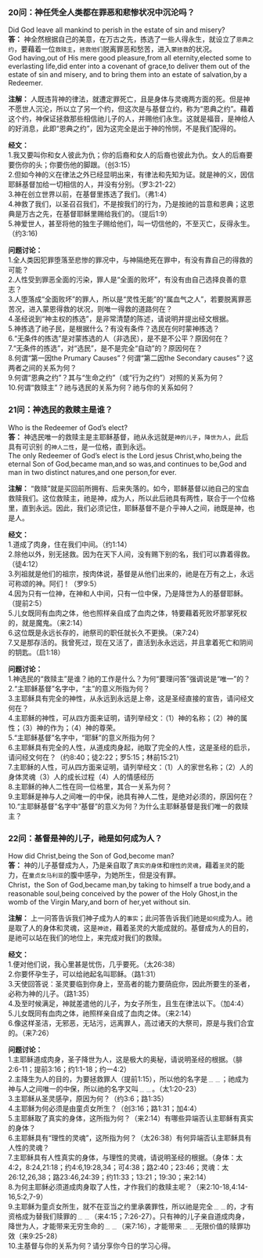 ### 20问：神任凭全人类都在罪恶和悲惨状况中沉沦吗？

Did God leave all mankind to perish in the estate of sin and misery?  
**答：** 神全然根据自己的美意，在万古之先，拣选了一些人得永生，就设立了`恩典之约`，要藉着一位`救赎主`，`拯救他们`脱离罪恶和愁苦，进入`蒙拯救`的状况。  
God having,out of His mere good pleasure,from all eternity,elected some to everlasting life,did enter into a covenant of grace,to deliver them out of the estate of sin and misery, and to bring them into an estate of salvation,by a Redeemer.

**注解：** 人既违背神的律法，就遭定罪死亡，且是身体与灵魂两方面的死。但是神不愿世人沉沦，所以立了另一个约，但这次是与基督立约，称为“恩典之约”。藉着这个约，神保证拯救那些相信祂儿子的人，并赐他们永生。这就是福音，是神给人的好消息，此即“恩典之约”，因为这完全是出于神的怜悯，不是我们配得的。

**经文：**  
1.我又要叫你和女人彼此为仇；你的后裔和女人的后裔也彼此为仇。女人的后裔要要伤你的头；你要伤他的脚跟。（创3:15）  
2.但如今神的义在律法之外已经显明出来，有律法和先知为证。就是神的义，因信耶稣基督加给一切相信的人，并没有分别。（罗3:21-22）  
3.神在创立世界以前，在基督里拣选了我们。（弗1:4）  
4.神救了我们，以圣召召我们，不是按我们的行为，乃是按祂的旨意和恩典；这恩典是万古之先，在基督耶稣里赐给我们的。（提后1:9）  
5.神爱世人，甚至将他的独生子赐给他们，叫一切信他的，不至灭亡，反得永生。（约3:16)  

**问题讨论：**  
1.全人类因犯罪堕落至悲惨的罪况中，与神隔绝死在罪中，有没有靠自己的得救的可能？  
2.人性受到罪恶全面的污染，罪人是“全面的败坏”，有没有由自己选择良善的意志？  
3.人堕落成“全面败坏”的罪人，所以是“灵性无能”的“属血气之人”，若要脱离罪恶苦况，进入蒙恩得救的状况，则唯一得救的道路何在？  
4.圣经说到“神主权的拣选”，是非常清楚的陈述，请说明并提出经文根据。  
5.神拣选了祂子民，是根据什么？有没有条件？选民在何时蒙神拣选？  
6.“无条件的拣选”是对蒙拣选的人（非选民），是不是不公平？原因何在？  
7.“无条件的拣选”，对“选民”，是不是完全“自动”的？原因何在？  
8.何谓“第一因the Prumary Causes”？何谓“第二因the Secondary causes”？这两者之间的关系为何？  
9.何谓“恩典之约”？其与“生命之约”（或“行为之约”）对照的关系为何？  
10.何谓“救赎主”？祂与选民的关系为何？祂与你的关系如何？  


### 21问：神选民的救赎主是谁？

Who is the Redeemer of God’s elect?  
**答：** 神选民唯一的救赎主是主耶稣基督，祂从永远就是`神的儿子`，`降世为人`，此后具有可识别
的`神人二性`，是一位格，直到永远。  
The only Redeemer of   God’s elect is the Lord jesus Christ,who,being the eternal Son of God,became man,and so was,and continues to be,God and man in two distinct natures,and one person,for ever.

**注解：** “救赎”就是买回前所拥有、后来失落的。如今，耶稣基督以祂自己的宝血救赎我们。这位救赎主，祂是神，成为人，所以此后祂具有两性，联合于一个位格里，直到永远。因此，我们必须记住，耶稣基督不是介乎神人之间，祂既是神，也是人。

**经文：**  
1.道成了肉身，住在我们中间。（约1:14）  
2.除他以外，别无拯救。因为在天下人间，没有赐下别的名，我们可以靠着得救。（徒4:12）  
3.列祖就是他们的祖宗，按肉体说，基督是从他们出来的，祂是在万有之上，永远可称颂的神。阿们！（罗9:5）  
4.因为只有一位神，在神和人中间，只有一位中保，乃是降世为人的基督耶稣。（提前2:5）  
5.儿女既同有血肉之体，他也照样亲自成了血肉之体，特要藉着死败坏那掌死权的，就是魔鬼。（来2:14）  
6.这位既是永远长存的，祂祭司的职任就长久不更换。（来7:24）  
7.又是那存活的。我曾死过，现在又活了，直活到永永远远，并且拿着死亡和阴间的钥匙。（启1:18）  

**问题讨论：**  
1.神选民的“救赎主”是谁？祂的工作是什么？为何“要理问答”强调说是“唯一”的？  
2.“主耶稣基督”名字中，“主”的意义所指为何？  
3.主耶稣具有完全的神性，从永远到永远是上帝，这是圣经直接的宣告，请问经文何在？  
4.主耶稣的神性，可从四方面来证明，请列举经文：（1）神的名称；（2）神的属性；（3）神的作为；（4）神的尊荣。  
5.“主耶稣基督”名字中，“耶稣”的意义所指为何？  
6.主耶稣具有完全的人性，从道成肉身起，祂取了完全的人性，这是圣经的启示，请问经文何在？（约8:40；徒2:22；罗5:15；林前15:21）  
7.主耶稣的人性，可从四方面来证明，请列举经文：（1）人的家世名称；（2）人的身体灵魂（3）人的成长过程（4）人的情感经历  
8.主耶稣的神人二性在同一位格里，其合一关系为何？  
9.主耶稣是神与人之间唯一的中保，祂具有神人二性，是绝对必须的，原因何在？  
10.“主耶稣基督”名字中“基督”的意义为何？为什么主耶稣基督是我们唯一的救赎主？  


### 22问：基督是神的儿子，祂是如何成为人？

How did Christ,being the Son of God,become man?  
**答：** 神的儿子基督成为人，乃是亲自取了`真实的身体`和`理性的灵魂`，藉着`圣灵`的能力，在`童贞女马利亚`的腹中感孕，为她所生，但是没有罪。  
Christ，the Son of God,became man,by taking to himself a true body,and a reasonable soul,being conceived by the power of the Holy Ghost,in the womb of the Virgin Mary,and born of her,yet without sin.

**注解：** 上一问答告诉我们神子成为人的`事实`；此问答告诉我们祂是`如何`成为人。祂是取了人的身体和灵魂，这是`神迹`，藉着圣灵的大能成就的。基督成为人的目的，是祂可以站在我们的地位上，来完成对我们的救赎。

**经文：**  
1.便对他们说，我心里甚是忧伤，几乎要死。（太26:38）  
2.你要怀孕生子，可以给祂起名叫耶稣。（路1:31）  
3.天使回答说：圣灵要临到你身上，至高者的能力要荫庇你，因此所要生的圣者，必称为神的儿子。（路1:35）  
4.及至时候满足，神就差遣他的儿子，为女子所生，且生在律法以下。（加4:4）  
5.儿女既同有血肉之体，祂照样亲自成了血肉之体。（来2:14）  
6.像这样圣洁，无邪恶，无玷污，远离罪人，高过诸天的大祭司，原是与我们合宜的。（来7:26）  

**问题讨论：**  
1.主耶稣道成肉身，圣子降世为人，这是极大的奥秘，请说明圣经的根据。（腓2:6-11；提前3:16；约1:1-18；约一4:2）  
2.主降生为人的目的，为要拯救罪人（提前1:15），所以他的名字是﹍﹍；祂成为神与人之间唯一的中保，所以祂的名字又叫﹍﹍。（太1:20-23）  
3.主耶稣从圣灵感孕，原因为何？（约3:6；路1:35）  
4.主耶稣为何必须是由童贞女所生？（创3:16；路1:31；加4:4）  
5.主耶稣取了真实的身体，这所指为何？（来2:14）有哪些异端否认主耶稣有真实的身体？  
6.主耶稣具有“理性的灵魂”，这所指为何？（太26:38）有何异端否认主耶稣具有人性的灵魂？  
7.主耶稣具有人性真实的身体，与理性的灵魂，请说明圣经的根据。（身体：太4:2，8:24,21:18；约4:6,19:28,34；可4:38；路2:40；23:46；灵魂：太26:12,26,38；路23:46,24:39；约11:33；13:21；19:30；来2:14）  
8.为何主耶稣必须道成肉身取了人性，才作我们的救赎主呢？（来2:10-18,4:14-16,5:2,7-9）  
9.主耶稣为童贞女所生，就不在亚当之约里承袭罪性，所以祂是完全﹍﹍的，才有资格成为替我们赎罪的﹍﹍（来4:15；7:26-27）。只有神的儿子亲自道成肉身，降世为人，才能带来无穷生命的﹍﹍（来7:16），才能带来﹍﹍无限价值的赎罪功效（来9:25-28）  
10.主基督与你的关系为何？请分享你今日的学习心得。  


